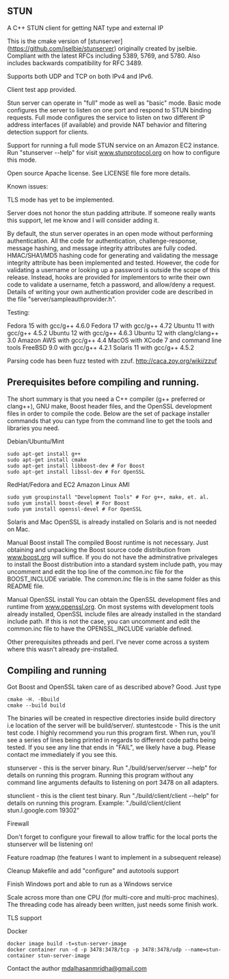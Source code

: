 STUN
---------------------------------------------------------
A C++ STUN client for getting NAT type and external IP

This is the cmake version of [stunserver] (https://github.com/jselbie/stunserver) originally created by jselbie.
  Compliant with the latest RFCs including 5389, 5769, and 5780. Also includes
  backwards compatibility for RFC 3489.

  Supports both UDP and TCP on both IPv4 and IPv6.

  Client test app provided.

  Stun server can operate in "full" mode as well as "basic" mode. Basic mode
  configures the server to listen on one port and respond to STUN binding
  requests. Full mode configures the service to listen on two different IP
  address interfaces (if available) and provide NAT behavior and filtering
  detection support for clients.

  Support for running a full mode STUN service on an Amazon EC2 instance. Run
  "stunserver --help" for visit www.stunprotocol.org on how to configure this
  mode.

  Open source Apache license. See LICENSE file fore more details.

Known issues:

  TLS mode has yet to be implemented.

  Server does not honor the stun padding attribute. If someone really wants
  this support, let me know and I will consider adding it.

  By default, the stun server operates in an open mode without performing
  authentication. All the code for authentication, challenge-response, message
  hashing, and message integrity attributes are fully coded. HMAC/SHA1/MD5
  hashing code for generating and validating the message integrity attribute
  has been implemented and tested. However, the code for validating a username
  or looking up a password is outside the scope of this release. Instead,
  hooks are provided for implementors to write their own code to validate a
  username, fetch a password, and allow/deny a request. Details of writing
  your own authentication provider code are described in the file
  "server/sampleauthprovider.h".

Testing:

  Fedora 15 with gcc/g++ 4.6.0
  Fedora 17 with gcc/g++ 4.72
  Ubuntu 11 with gcc/g++ 4.5.2
  Ubuntu 12 with gcc/g++ 4.6.3
  Ubuntu 12 with clang/clang++ 3.0
  Amazon AWS with gcc/g++ 4.4
  MacOS with XCode 7 and command line tools
  FreeBSD 9.0 with gcc/g++ 4.2.1
  Solaris 11 with gcc/g++ 4.5.2

  Parsing code has been fuzz tested with zzuf. http://caca.zoy.org/wiki/zzuf

Prerequisites before compiling and running.
---------------------------------------------

  The short summary is that you need a C++ compiler (g++ preferred or
  clang++), GNU make, Boost header files, and the OpenSSL development files in
  order to compile the code. Below are the set of package installer commands
  that you can type from the command line to get the tools and libraries you
  need.

  Debian/Ubuntu/Mint
  
  ```
  sudo apt-get install g++
  sudo apt-get install cmake
  sudo apt-get install libboost-dev # For Boost
  sudo apt-get install libssl-dev # For OpenSSL
```
  RedHat/Fedora and EC2 Amazon Linux AMI
  ```
  sudo yum groupinstall "Development Tools" # For g++, make, et. al.
  sudo yum install boost-devel # For Boost
  sudo yum install openssl-devel # For OpenSSL
```
  Solaris and Mac
  OpenSSL is already installed on Solaris and is not needed on Mac.

  Manual Boost install
  The compiled Boost runtime is not necessary. Just obtaining and unpacking
    the Boost source code distribution from www.boost.org will suffice. If you
    do not have the adminstrative privaleges to install the Boost distribution
    into a standard system include path, you may uncomment and edit the top
    line of the common.inc file for the BOOST_INCLUDE variable. The common.inc
    file is in the same folder as this README file.

  Manual OpenSSL install
    You can obtain the OpenSSL development files and runtime from
    www.openssl.org. On most systems with development tools already installed,
    OpenSSL include files are already installed in the standard include path.
    If this is not the case, you can uncomment and edit the common.inc file to
    have the OPENSSL_INCLUDE variable defined.

  Other prerequisites
     pthreads and perl. I've never come across a system where this wasn't
     already pre-installed.

Compiling and running
----------------------
Got Boost and OpenSSL taken care of as described above? Good. Just type
```
cmake -H. -Bbuild
cmake --build build
```

The binaries will be created in respective directories inside build directory i.e location of the server will be build/server/.
  stuntestcode - This is the unit test code. I highly recommend you run this
  program first. When run, you'll see a series of lines being printed in
  regards to different code paths being tested. If you see any line that ends
  in "FAIL", we likely have a bug. Please contact me immediately if you see
  this.

  stunserver - this is the server binary. Run "./build/server/server --help" for
  details on running this program. Running this program without any command
  line arguments defaults to listening on port 3478 on all adapters.

  stunclient - this is the client test binary. Run "./build/client/client --help" for
  details on running this program. Example: "./build/client/client stun.l.google.com 19302"


Firewall

  Don't forget to configure your firewall to allow traffic for the local ports
  the stunserver will be listening on!


Feature roadmap (the features I want to implement in a subsequent release)

  Cleanup Makefile and add "configure" and autotools support

  Finish Windows port and able to run as a Windows service

  Scale across more than one CPU (for multi-core and multi-proc machines). The
  threading code has already been written, just needs some finish work.

  TLS support

Docker
```
docker image build -t=stun-server-image
docker container run -d -p 3478:3478/tcp -p 3478:3478/udp --name=stun-container stun-server-image
```

Contact the author
mdalhasanmridha@gmail.com


